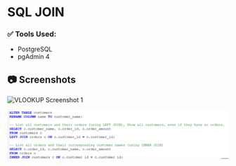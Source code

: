 # SQL JOIN

### ✅ Tools Used:
- PostgreSQL
- pgAdmin 4
  
## 📷 Screenshots

![VLOOKUP Screenshot 1](screenshot%201%20.png)

![VLOOKUP Screenshot 2](screenshot%202.png)




